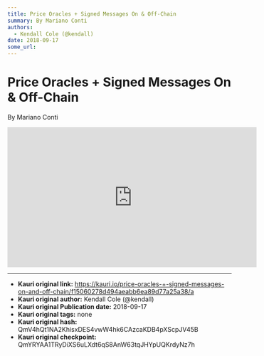 ```yaml
---
title: Price Oracles + Signed Messages On & Off-Chain
summary: By Mariano Conti
authors:
  - Kendall Cole (@kendall)
date: 2018-09-17
some_url: 
---
```


# Price Oracles + Signed Messages On & Off-Chain


By Mariano Conti

<div align="center"><iframe width="560" height="315" src="https://drive.google.com/file/d/1TbaQAEt0zqRDP_lAmLZHke4TR8dvSQem/preview" frameborder="0" allow="encrypted-media" allowfullscreen></iframe></div>


---

- **Kauri original link:** https://kauri.io/price-oracles-+-signed-messages-on-and-off-chain/f15060278d494aeabb6ea89d77a25a38/a
- **Kauri original author:** Kendall Cole (@kendall)
- **Kauri original Publication date:** 2018-09-17
- **Kauri original tags:** none
- **Kauri original hash:** QmV4hQt1NA2KhisxDES4vwW4hk6CAzcaKDB4pXScpJV45B
- **Kauri original checkpoint:** QmYRYAA1TRyDiXS6uLXdt6qS8AnW63tqJHYpUQKrdyNz7h



